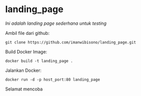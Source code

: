 # landing_page
*Ini adalah landing page sederhana untuk testing*

Ambil file dari github: 
```
git clone https://github.com/imanwibisono/landing_page.git
```
Build Docker Image: 
```
docker build -t landing_page .
```
Jalankan Docker: 
```
docker run -d -p host_port:80 landing_page
```
Selamat mencoba
